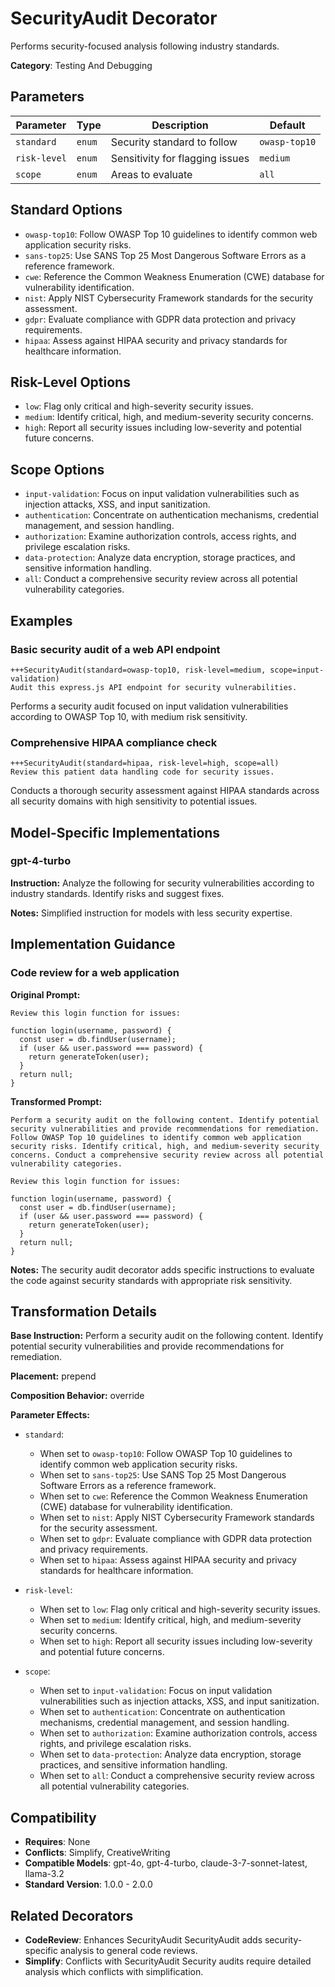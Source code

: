 # SecurityAudit Decorator

Performs security-focused analysis following industry standards.

**Category**: Testing And Debugging

## Parameters

| Parameter | Type | Description | Default |
|-----------|------|-------------|--------|
| `standard` | `enum` | Security standard to follow | `owasp-top10` |
| `risk-level` | `enum` | Sensitivity for flagging issues | `medium` |
| `scope` | `enum` | Areas to evaluate | `all` |

## Standard Options

- `owasp-top10`: Follow OWASP Top 10 guidelines to identify common web application security risks.
- `sans-top25`: Use SANS Top 25 Most Dangerous Software Errors as a reference framework.
- `cwe`: Reference the Common Weakness Enumeration (CWE) database for vulnerability identification.
- `nist`: Apply NIST Cybersecurity Framework standards for the security assessment.
- `gdpr`: Evaluate compliance with GDPR data protection and privacy requirements.
- `hipaa`: Assess against HIPAA security and privacy standards for healthcare information.

## Risk-Level Options

- `low`: Flag only critical and high-severity security issues.
- `medium`: Identify critical, high, and medium-severity security concerns.
- `high`: Report all security issues including low-severity and potential future concerns.

## Scope Options

- `input-validation`: Focus on input validation vulnerabilities such as injection attacks, XSS, and input sanitization.
- `authentication`: Concentrate on authentication mechanisms, credential management, and session handling.
- `authorization`: Examine authorization controls, access rights, and privilege escalation risks.
- `data-protection`: Analyze data encryption, storage practices, and sensitive information handling.
- `all`: Conduct a comprehensive security review across all potential vulnerability categories.

## Examples

### Basic security audit of a web API endpoint

```
+++SecurityAudit(standard=owasp-top10, risk-level=medium, scope=input-validation)
Audit this express.js API endpoint for security vulnerabilities.
```

Performs a security audit focused on input validation vulnerabilities according to OWASP Top 10, with medium risk sensitivity.

### Comprehensive HIPAA compliance check

```
+++SecurityAudit(standard=hipaa, risk-level=high, scope=all)
Review this patient data handling code for security issues.
```

Conducts a thorough security assessment against HIPAA standards across all security domains with high sensitivity to potential issues.

## Model-Specific Implementations

### gpt-4-turbo

**Instruction:** Analyze the following for security vulnerabilities according to industry standards. Identify risks and suggest fixes.

**Notes:** Simplified instruction for models with less security expertise.


## Implementation Guidance

### Code review for a web application

**Original Prompt:**
```
Review this login function for issues:

function login(username, password) {
  const user = db.findUser(username);
  if (user && user.password === password) {
    return generateToken(user);
  }
  return null;
}
```

**Transformed Prompt:**
```
Perform a security audit on the following content. Identify potential security vulnerabilities and provide recommendations for remediation. Follow OWASP Top 10 guidelines to identify common web application security risks. Identify critical, high, and medium-severity security concerns. Conduct a comprehensive security review across all potential vulnerability categories.

Review this login function for issues:

function login(username, password) {
  const user = db.findUser(username);
  if (user && user.password === password) {
    return generateToken(user);
  }
  return null;
}
```

**Notes:** The security audit decorator adds specific instructions to evaluate the code against security standards with appropriate risk sensitivity.

## Transformation Details

**Base Instruction:** Perform a security audit on the following content. Identify potential security vulnerabilities and provide recommendations for remediation.

**Placement:** prepend

**Composition Behavior:** override

**Parameter Effects:**

- `standard`:
  - When set to `owasp-top10`: Follow OWASP Top 10 guidelines to identify common web application security risks.
  - When set to `sans-top25`: Use SANS Top 25 Most Dangerous Software Errors as a reference framework.
  - When set to `cwe`: Reference the Common Weakness Enumeration (CWE) database for vulnerability identification.
  - When set to `nist`: Apply NIST Cybersecurity Framework standards for the security assessment.
  - When set to `gdpr`: Evaluate compliance with GDPR data protection and privacy requirements.
  - When set to `hipaa`: Assess against HIPAA security and privacy standards for healthcare information.

- `risk-level`:
  - When set to `low`: Flag only critical and high-severity security issues.
  - When set to `medium`: Identify critical, high, and medium-severity security concerns.
  - When set to `high`: Report all security issues including low-severity and potential future concerns.

- `scope`:
  - When set to `input-validation`: Focus on input validation vulnerabilities such as injection attacks, XSS, and input sanitization.
  - When set to `authentication`: Concentrate on authentication mechanisms, credential management, and session handling.
  - When set to `authorization`: Examine authorization controls, access rights, and privilege escalation risks.
  - When set to `data-protection`: Analyze data encryption, storage practices, and sensitive information handling.
  - When set to `all`: Conduct a comprehensive security review across all potential vulnerability categories.

## Compatibility

- **Requires**: None
- **Conflicts**: Simplify, CreativeWriting
- **Compatible Models**: gpt-4o, gpt-4-turbo, claude-3-7-sonnet-latest, llama-3.2
- **Standard Version**: 1.0.0 - 2.0.0

## Related Decorators

- **CodeReview**: Enhances SecurityAudit SecurityAudit adds security-specific analysis to general code reviews.
- **Simplify**: Conflicts with SecurityAudit Security audits require detailed analysis which conflicts with simplification.
